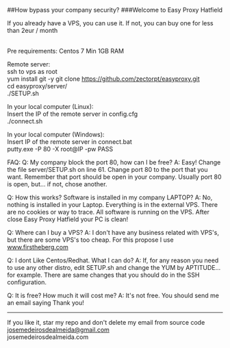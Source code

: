 ##How bypass your company security?
###Welcome to Easy Proxy Hatfield

If you already have a VPS, you can use it. If not, you can buy one for less than 2eur / month <br><br>

Pre requirements:
Centos 7
Min 1GB RAM

Remote server:<br>
ssh to vps as root<br>
yum install git -y
git clone https://github.com/zectorpt/easyproxy.git<br>
cd easyproxy/server/<br>
./SETUP.sh<br>

In your local computer (Linux):<br>
Insert the IP of the remote server in config.cfg<br>
./connect.sh

In your local computer (Windows):<br>
Insert IP of the remote server in connect.bat<br>
putty.exe -P 80 -X root@IP -pw PASS

FAQ:
Q: My company block the port 80, how can I be free?
A: Easy! Change the file server/SETUP.sh on line 61. Change port 80 to the port that you want. Remember that port should be open in your company. Usually port 80 is open, but... if not, chose another.

Q: How this works? Software is installed in my company LAPTOP?
A: No, nothing is installed in your Laptop. Everything is in the external VPS. There are no cookies or way to trace. All software is running on the VPS. After close Easy Proxy Hatfield your PC is clean!

Q: Where can I buy a VPS?
A: I don't have any business related with VPS's, but there are some VPS's too cheap. For this propose I use www.firstheberg.com

Q: I dont Like Centos/Redhat. What I can do?
A: If, for any reason you need to use any other distro, edit SETUP.sh and change the YUM by APTITUDE... for example. There are same changes that you should do in the SSH configuration.

Q: It is free? How much it will cost me?
A: It's not free. You should send me an email saying Thank you!

-----------------------------------------------------------------------------

If you like it, star my repo and don't delete my email from source code<br />
josemedeirosdealmeida@gmail.com <br />
josemedeirosdealmeida.com

